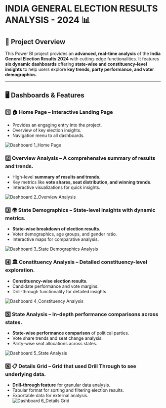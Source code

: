 # INDIA GENERAL ELECTION RESULTS ANALYSIS - 2024 📊  

## **🚀 Project Overview**  
This Power BI project provides an **advanced, real-time analysis** of the **India General Election Results 2024** with cutting-edge functionalities. It features **six dynamic dashboards** offering **state-wise and constituency-level insights** to help users explore **key trends, party performance, and voter demographics**.  

---

## **🖥️ Dashboards & Features**  

### **1️⃣ 🏠 Home Page – Interactive Landing Page**  
   - Provides an engaging entry into the project.  
   - Overview of key election insights.  
   - Navigation menu to all dashboards.
     
![Dashboard 1_Home Page](https://github.com/user-attachments/assets/2197f3d3-d8b6-4abc-bd27-a6537e07321c)


### **2️⃣ Overview Analysis – A comprehensive summary of results and trends.**  
   - High-level **summary of results and trends**.  
   - Key metrics like **vote shares, seat distribution, and winning trends**.  
   - Interactive visualizations for quick insights.
     
![Dashboard 2_Overview Analysis](https://github.com/user-attachments/assets/67c9fe6b-a146-427d-9a02-660cf2f732ae)


### **3️⃣ 🌍 State Demographics – State-level insights with dynamic metrics.**  
   - **State-wise breakdown of election results**.  
   - Voter demographics, age groups, and gender ratio.  
   - Interactive maps for comparative analysis.
     
![Dashboard 3_State Demographics Analysis](https://github.com/user-attachments/assets/5bce65ca-17b1-46cb-a50e-0f8a5e3fc186)

### **4️⃣ 🏛️ Constituency Analysis – Detailed constituency-level exploration.**  
   - **Constituency-wise election results**.  
   - Candidate performance and vote margins.  
   - Drill-through functionality for detailed insights.
     
![Dashboard 4_Constituency Analysis](https://github.com/user-attachments/assets/a6d32b5e-38c0-430b-9828-5dd19e6520f0)


### **5️⃣ State Analysis – In-depth performance comparisons across states.**  
   - **State-wise performance comparison** of political parties.  
   - Vote share trends and seat change analysis.  
   - Party-wise seat allocations across states.
     
![Dashboard 5_State Analysis](https://github.com/user-attachments/assets/35f09437-73b9-44bf-8e83-11dd5329dd3e)


### **6️⃣ 📋 Details Grid – Grid that used Drill Through to see underlying data.**  
   - **Drill-through feature** for granular data analysis.  
   - Tabular format for sorting and filtering election results.  
   - Exportable data for external analysis.  
![Dashboard 6_Details Grid](https://github.com/user-attachments/assets/cdc8b947-5c86-4eb1-a159-a1716c396530)

